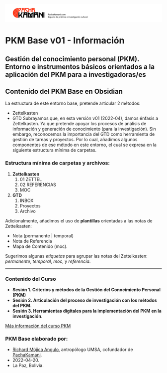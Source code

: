 ![](05%20Archivo/Plantillas/pachakamani.jpg)
# PKM Base v01 - Información
## Gestión del conocimiento personal (PKM). Entorno e instrumentos básicos orientados a la aplicación del PKM para a investigadoras/es

## Contenido del PKM Base en Obsidian
La estructura de este entorno base, pretende articular 2 métodos:
- Zettelkasten
- GTD
Subrayamos que, en esta versión v01 (2022-04), damos énfasis a  Zettelkasten. Ya que pretende apoyar los procesos de análisis de información y generación de conocimiento (para la investigación). Sin embargo, reconocemos la importancia del GTD como herramienta de gestión de tareas y proyectos. Por lo cual, añadimos algunos componentes de ese método en este entorno, el cual se expresa en la siguiente estructura mínima de carpetas.

### Estructura mínima de carpetas y archivos:
1. **Zettelkasten**
	1. 01 ZETTEL
	2. 02 REFERENCIAS
	3. MOC
2. **GTD**
	1. INBOX
	2. Proyectos
	3. Archivo 

Adicionalmente, añadimos el uso de **plantillas** orientadas a las notas de Zettelkasten: 
- Nota (permanente | temporal)
- Nota de Referencia
- Mapa de Contenido (moc).

Sugerimos algunas _etiquetas_ para agrupar las notas del Zettelkasten: _permanente_, _temporal_, _moc_, y _referencia_.

---

### Contenido del Curso
- **Sesión 1. Criterios y métodos de la Gestión del Conocimiento Personal (PKM)**
- **Sesión 2. Articulación del proceso de investigación con los métodos del PKM.**
- **Sesión 3. Herramientas digitales para la implementación del PKM en la investigación.**

[Más información del curso PKM](https://pachakamani.com/blog/curso-gestion-conocimiento-personal-pkm-investigadores-sociales-2022/)

### PKM Base elaborado por:
- [Richard Mújica Angulo](https://bio.link/richardmujica), antropólogo UMSA, cofundador de [PachaKamani](https://pachakamani.com/).
- 2022-04-20.
- La Paz, Bolivia.

